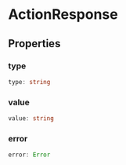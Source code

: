# ActionResponse

## Properties

### type

```ts
type: string
```

### value

```ts
value: string
```

### error

```ts
error: Error
```
